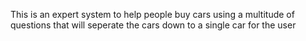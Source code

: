 This is an expert system to help people buy cars using a multitude of questions that will seperate the cars down to a single car for the user

